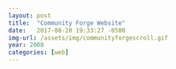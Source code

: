 ```yaml
---
layout: post
title:  "Community Forge Website"
date:   2017-08-20 19:33:27 -0500
img-url: /assets/img/communityforgescroll.gif
year: 2008
categories: [web]
---
```

